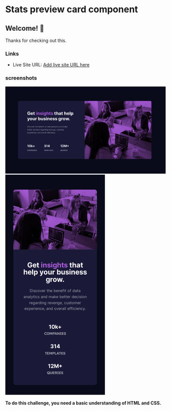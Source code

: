 # Stats preview card component

## Welcome! 👋

Thanks for checking out this.

### Links
- Live Site URL: [Add live site URL here]([https://your-live-site-url.com](https://hanifehjanbaz.github.io/Stats-preview-card-component/))

### screenshots
![Desktop-version](./screenshots/desktop.png)
![Mobile-version](./screenshots/mobile.png)


**To do this challenge, you need a basic understanding of HTML and CSS.**
